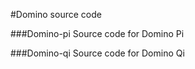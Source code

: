 
#Domino source code

###Domino-pi
Source code for Domino Pi

###Domino-qi
Source code for Domino Qi

